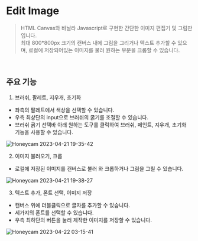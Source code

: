 # Edit Image
> HTML Canvas와 바닐라 Javascript로 구현한 간단한 이미지 편집기 및 그림판입니다. </br>
> 최대 800*800px 크기의 캔버스 내에 그림을 그리거나 텍스트 추가할 수 있으며, 로컬에 저장되어있는 이미지를 불러 원하는 부분을 크롭할 수 있습니다.

</br>

## 주요 기능
1. 브러쉬, 팔레트, 지우개, 초기화 
- 좌측의 팔레트에서 색상을 선택할 수 있습니다.
- 우측 최상단의 input으로 브러쉬의 굵기를 조절할 수 있습니다.
- 브러쉬 굵기 선택바 아래 원하는 도구를 클릭하여 브러쉬, 페인트, 지우개, 초기화 기능을 사용할 수 있습니다.

![Honeycam 2023-04-21 19-35-42](https://user-images.githubusercontent.com/92010078/233707571-31ba1411-c608-44fe-9e69-4c3d64498425.gif)
</br>

2. 이미지 불러오기, 크롭
- 로컬에 저장된 이미지를 캔버스로 불러 와 크롭하거나 그림을 그릴 수 있습니다.

![Honeycam 2023-04-21 19-38-27](https://user-images.githubusercontent.com/92010078/233707585-b0c1753d-a435-4448-84fc-e34647616c7b.gif)
</br>


3. 텍스트 추가, 폰트 선택, 이미지 저장
- 캔버스 위에 더블클릭으로 글자를 추가할 수 있습니다.
- 세가지의 폰트를 선택할 수 있습니다.
- 우측 최하단의 버튼을 눌러 제작한 이미지를 저장할 수 있습니다.

![Honeycam 2023-04-22 03-15-41](https://user-images.githubusercontent.com/92010078/233707593-51937451-1e58-49c5-b015-f2dffe3ca431.gif)

